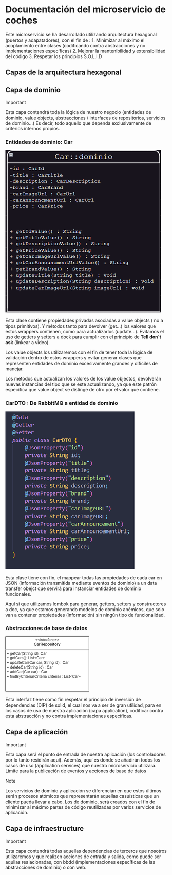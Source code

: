 # Documentación del microservicio de coches

Este microservicio se ha desarrollado utilizando arquitectura hexagonal (puertos y adapatadores), con el fin de : 1. Minimizar al máximo el acoplamiento entre clases (codificando contra abstracciones y no implementaciones específicas) 2. Mejorar la mantenibilidad y extensibilidad del código 3. Respetar los principios S.O.L.I.D

## Capas de la arquitectura hexagonal

## Capa de dominio

> [!IMPORTANT]
> Esta capa contendrá toda la lógica de nuestro negocio (entidades de dominio, value objects, abstracciones / interfaces de repositorios, servicios de dominio...) Es decir, todo aquello que dependa exclusivamente de criterios internos propios.

### Entidades de dominio: Car

![alt text](car/domain/Car.png)

Esta clase contiene propiedades privadas asociadas a value objects ( no a tipos primitivos). Y métodos tanto para devolver (get...) los valores que estos wrappers contienen, como para actualizarlos (update...). Evitamos el uso de getters y setters a dock para cumplir con el principio de <quote><strong>Tell don´t ask</strong></quote> (linkear a video).

Los value objects los utilizaremos con el fin de tener toda la lógica de validación dentro de estos wrappers y evitar generar clases que representen entidades de dominio excesivamente grandes y dificiles de manejar.

Los métodos que actualizan los valores de los value objectos, devolverán nuevas instancias del tipo que se este actualizando, ya que este patrón especifíca que value object se distinge de otro por el valor que contiene.

### CarDTO : De RabbitMQ a entidad de dominio

![alt text](car/domain/CarDTO.png)

Esta clase tiene con fin, el mappear todas las propiedades de cada car en JSON (información transmitida mediante eventos de dominio) a un data transfer obejct que servirá para instanciar entidades de dominio funcionales.

Aquí si que utilizamos lombok para generar, getters, setters y constructores a doc, ya que estamos generando modelos de dominio anémicos, que solo van a contener propiedades (información) sin ningún tipo de funcionalidad.

### Abstracciones de base de datos

![alt text](car/domain/CarRepository.png)

Esta interfaz tiene como fin respetar el principio de inversión de dependencias (DIP) de solid, el cual nos va a ser de gran utilidad, para en los casos de uso de nuestra aplicación (capa application), codificar contra esta abstracción y no contra implementaciones específicas.

## Capa de aplicación

> [!IMPORTANT]
> Esta capa será el punto de entrada de nuestra aplicación (los controladores por lo tanto residirán aquí). Además, aquí es donde se añadirán todos los casos de uso (application services) que nuestro microservicio utilizará. Limite para la publicación de eventos y acciones de base de datos

> [!NOTE]
> Los servicios de dominio y aplicación se diferencian en que estos últimos serán procesos atómicos que representarán aquellas casuísticas que un cliente pueda llevar a cabo. Los de dominio, será creados con el fin de minimizar al máximo partes de código reutilizadas por varios servicios de aplicación.

## Capa de infraestructure

> [!IMPORTANT]
> Esta capa contendrá todas aquellas dependencias de terceros que nosotros utilizaremos y que realizen acciones de entrada y salida, como puede ser aqullas realacionadas, con bbdd (implementaciones específicas de las abstracciones de dominio) o con web.
